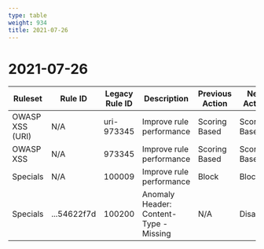 ```yaml
---
type: table
weight: 934
title: 2021-07-26
---
```


# 2021-07-26

<TableWrap><table style="width: 100%">

<thead>
  <tr>
    <th>Ruleset</th>
    <th>Rule ID</th>
    <th>Legacy Rule ID</th>
    <th>Description</th>
    <th>Previous Action</th>
    <th>New Action</th>
  </tr>
</thead>
<tbody>
  <tr>
    <td>OWASP XSS (URI)</td>
    <td>N/A</td>
    <td>uri-973345</td>
    <td>Improve rule performance</td>
    <td>Scoring Based</td>
    <td>Scoring Based</td>
  </tr>
  <tr>
    <td>OWASP XSS</td>
    <td>N/A</td>
    <td>973345</td>
    <td>Improve rule performance</td>
    <td>Scoring Based</td>
    <td>Scoring Based</td>
  </tr>
  <tr>
    <td>Specials</td>
    <td>N/A</td>
    <td>100009</td>
    <td>Improve rule performance</td>
    <td>Block</td>
    <td>Block</td>
  </tr>
  <tr>
    <td>Specials</td>
    <td>...54622f7d</td>
    <td>100200</td>
    <td>Anomaly Header: Content-Type - Missing</td>
    <td>N/A</td>
    <td>Disabled</td>
  </tr>
</tbody>

</table></TableWrap>
